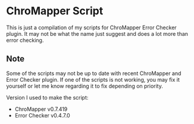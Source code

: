 # ChroMapper Script

This is just a compilation of my scripts for ChroMapper Error Checker plugin. It may not be what the name just suggest and does a lot more than error checking.

## Note

Some of the scripts may not be up to date with recent ChroMapper and Error Checker plugin. If one of the scripts is not working, you may fix it yourself or let me know regarding it to fix depending on priority.

Version I used to make the script:

-   ChroMapper v0.7.419
-   Error Checker v0.4.7.0
